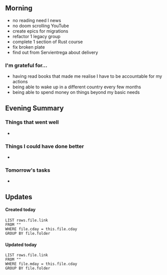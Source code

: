 ## Morning
- no reading need l news
- no doom scrolling YouTube
- create epics for migrations
- refactor 1 legacy group
- complete 1 section of Rust course
- fix broken plate
- find out from Servientrega about delivery

### I'm grateful for...
- having read books that made me realise I have to be accountable for my actions
- being able to wake up in a different country every few months
- being able to spend money on things beyond my basic needs

## Evening Summary

### Things that went well
- 

### Things I could have done better
- 

### Tomorrow's tasks
- 

## Updates 
#### Created today
```dataview
LIST rows.file.link
FROM ""
WHERE file.cday = this.file.cday
GROUP BY file.folder
```

#### Updated today
```dataview
LIST rows.file.link
FROM ""
WHERE file.mday = this.file.cday
GROUP BY file.folder
```
